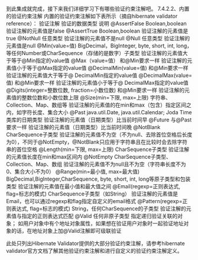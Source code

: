 到此集成就完成，接下来我们详细学习下有哪些验证约束注解吧。
7.4.2.2、内置的验证约束注解
内置的验证约束注解如下表所示（摘自hibernate validator reference）：
验证注解
验证的数据类型
说明
@AssertFalse
Boolean,boolean
验证注解的元素值是false
@AssertTrue
Boolean,boolean
验证注解的元素值是true
@NotNull
任意类型
验证注解的元素值不是null
@Null
任意类型
验证注解的元素值是null
@Min(value=值)
BigDecimal，BigInteger, byte,
short, int, long，等任何Number或CharSequence（存储的是数字）子类型
验证注解的元素值大于等于@Min指定的value值
@Max（value=值）
和@Min要求一样
验证注解的元素值小于等于@Max指定的value值
@DecimalMin(value=值)
和@Min要求一样
验证注解的元素值大于等于@ DecimalMin指定的value值
@DecimalMax(value=值)
和@Min要求一样
验证注解的元素值小于等于@ DecimalMax指定的value值
@Digits(integer=整数位数, fraction=小数位数)
和@Min要求一样
验证注解的元素值的整数位数和小数位数上限
@Size(min=下限, max=上限)
字符串、Collection、Map、数组等
验证注解的元素值的在min和max（包含）指定区间之内，如字符长度、集合大小
@Past
java.util.Date,
java.util.Calendar;
Joda Time类库的日期类型
验证注解的元素值（日期类型）比当前时间早
@Future
与@Past要求一样
验证注解的元素值（日期类型）比当前时间晚
@NotBlank
CharSequence子类型
验证注解的元素值不为空（不为null、去除首位空格后长度为0），不同于@NotEmpty，@NotBlank只应用于字符串且在比较时会去除字符串的首位空格
@Length(min=下限, max=上限)
CharSequence子类型
验证注解的元素值长度在min和max区间内
@NotEmpty
CharSequence子类型、Collection、Map、数组
验证注解的元素值不为null且不为空（字符串长度不为0、集合大小不为0）
@Range(min=最小值, max=最大值)
BigDecimal,BigInteger,CharSequence, byte, short, int, long等原子类型和包装类型
验证注解的元素值在最小值和最大值之间
@Email(regexp=正则表达式,
flag=标志的模式)
CharSequence子类型（如String）
验证注解的元素值是Email，也可以通过regexp和flag指定自定义的email格式
@Pattern(regexp=正则表达式,
flag=标志的模式)
String，任何CharSequence的子类型
验证注解的元素值与指定的正则表达式匹配
@Valid
任何非原子类型
指定递归验证关联的对象；
如用户对象中有个地址对象属性，如果想在验证用户对象时一起验证地址对象的话，在地址对象上加@Valid注解即可级联验证
 
此处只列出Hibernate Validator提供的大部分验证约束注解，请参考hibernate validator官方文档了解其他验证约束注解和进行自定义的验证约束注解定义。